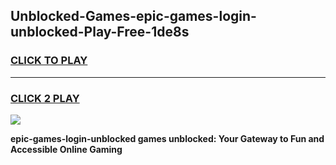 
## Unblocked-Games-epic-games-login-unblocked-Play-Free-1de8s
<h3>
<a href="https://premium76.site?title=epic-games-login-unblocked&ref=21A">CLICK TO PLAY</a></h3>
<hr>

<h3>
<a href="https://premium76.site?title=epic-games-login-unblocked&ref=21A">CLICK 2 PLAY</a>
  
</h3>

<a href="https://premium76.site?title=epic-games-login-unblocked&ref=21A"><img src="https://clearcache.store/games.png"></a>


**epic-games-login-unblocked games unblocked: Your Gateway to Fun and Accessible Online Gaming**
